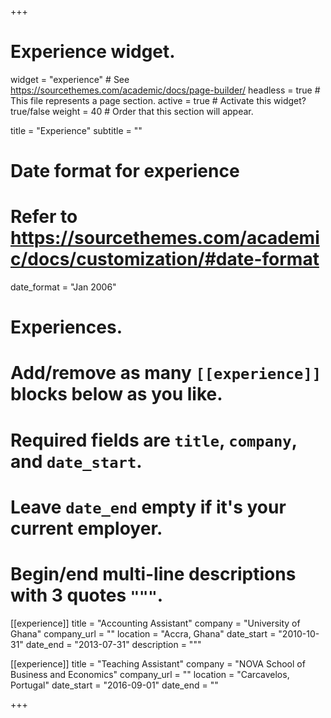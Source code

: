 +++
# Experience widget.
widget = "experience"  # See https://sourcethemes.com/academic/docs/page-builder/
headless = true  # This file represents a page section.
active = true  # Activate this widget? true/false
weight = 40  # Order that this section will appear.

title = "Experience"
subtitle = ""

# Date format for experience
#   Refer to https://sourcethemes.com/academic/docs/customization/#date-format
date_format = "Jan 2006"

# Experiences.
#   Add/remove as many `[[experience]]` blocks below as you like.
#   Required fields are `title`, `company`, and `date_start`.
#   Leave `date_end` empty if it's your current employer.
#   Begin/end multi-line descriptions with 3 quotes `"""`.
[[experience]]
  title = "Accounting Assistant"
  company = "University of Ghana"
  company_url = ""
  location = "Accra, Ghana"
  date_start = "2010-10-31"
  date_end = "2013-07-31"
  description = """
  
 [[experience]]
  title = "Teaching Assistant"
  company = "NOVA School of Business and Economics"
  company_url = ""
  location = "Carcavelos, Portugal"
  date_start = "2016-09-01"
  date_end = ""

+++
